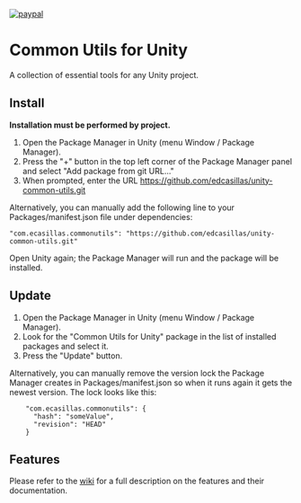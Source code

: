 [![paypal](https://www.paypalobjects.com/en_US/i/btn/btn_donateCC_LG.gif)](https://www.paypal.com/cgi-bin/webscr?cmd=_donations&business=U7ZWQ2WHFEWH4)

# Common Utils for Unity
A collection of essential tools for any Unity project.

## Install ##

**Installation must be performed by project.**

1. Open the Package Manager in Unity (menu Window / Package Manager).
2. Press the "+" button in the top left corner of the Package Manager panel and select "Add package from git URL..."
3. When prompted, enter the URL https://github.com/edcasillas/unity-common-utils.git

Alternatively, you can manually add the following line to your Packages/manifest.json file under dependencies:

    "com.ecasillas.commonutils": "https://github.com/edcasillas/unity-common-utils.git"

Open Unity again; the Package Manager will run and the package will be installed.

## Update ##

1. Open the Package Manager in Unity (menu Window / Package Manager).
2. Look for the "Common Utils for Unity" package in the list of installed packages and select it.
3. Press the "Update" button.

Alternatively, you can manually remove the version lock the Package Manager creates in Packages/manifest.json so when it runs again it gets the newest version. The lock looks like this:

```
    "com.ecasillas.commonutils": {
      "hash": "someValue",
      "revision": "HEAD"
    }
```
## Features ##
Please refer to the [wiki](https://github.com/edcasillas/unity-common-utils/wiki) for a full description on the features and their documentation.
